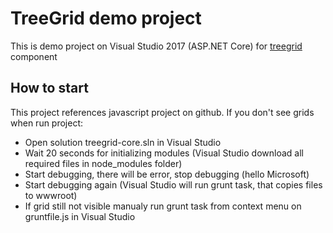 # TreeGrid demo project
This is demo project on Visual Studio 2017 (ASP.NET Core) for [treegrid](https://github.com/miptleha/treegrid-js) component

## How to start
This project references javascript project on github. If you don't see grids when run project:
<ul>
  <li>Open solution treegrid-core.sln in Visual Studio</li>
  <li>Wait 20 seconds for initializing modules (Visual Studio download all required files in node_modules folder)</li>
  <li>Start debugging, there will be error, stop debugging (hello Microsoft)</li>
  <li>Start debugging again (Visual Studio will run grunt task, that copies files to wwwroot)</li>
  <li>If grid still not visible manualy run grunt task from context menu on gruntfile.js in Visual Studio</li>
</ul>
